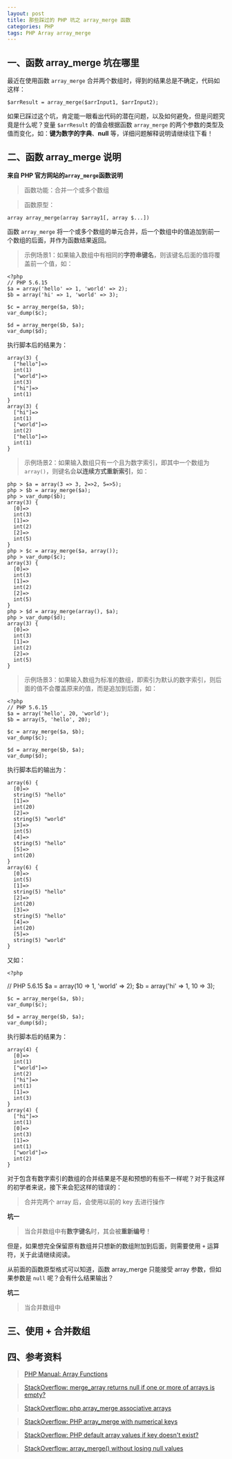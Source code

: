 ```yaml
---
layout: post
title: 那些踩过的 PHP 坑之 array_merge 函数
categories: PHP
tags: PHP Array array_merge
---
```


## 一、函数 array_merge 坑在哪里

最近在使用函数 `array_merge` 合并两个数组时，得到的结果总是不确定，代码如这样：

    $arrResult = array_merge($arrInput1, $arrInput2);
    
如果已踩过这个坑，肯定能一眼看出代码的潜在问题，以及如何避免，但是问题究竟是什么呢？变量 `$arrResult` 的值会根据函数 `array_merge` 的两个参数的类型及值而变化，如：**键为数字的字典**、**null** 等，详细问题解释说明请继续往下看！

<!--more-->

## 二、函数 array_merge 说明

**来自 PHP 官方网站的`array_merge`函数说明**

> 函数功能：合并一个或多个数组

> 函数原型：
    
    array array_merge(array $array1[, array $...])

函数 `array_merge` 将一个或多个数组的单元合并，后一个数组中的值追加到前一个数组的后面，并作为函数结果返回。

> 示例场景1：如果输入数组中有相同的**字符串键名**，则该键名后面的值将覆盖前一个值，如：

	<?php
	// PHP 5.6.15
	$a = array('hello' => 1, 'world' => 2);
	$b = array('hi' => 1, 'world' => 3);
	
	$c = array_merge($a, $b);
	var_dump($c);
	
	$d = array_merge($b, $a);
	var_dump($d);

执行脚本后的结果为：

	array(3) {
	  ["hello"]=>
	  int(1)
	  ["world"]=>
	  int(3)
	  ["hi"]=>
	  int(1)
	}
	array(3) {
	  ["hi"]=>
	  int(1)
	  ["world"]=>
	  int(2)
	  ["hello"]=>
	  int(1)
	}

> 示例场景2：如果输入数组只有一个且为数字索引，即其中一个数组为 `array()`，则键名会**以连续方式重新索引**，如：

	php > $a = array(3 => 3, 2=>2, 5=>5);
	php > $b = array_merge($a);
	php > var_dump($b);
	array(3) {
	  [0]=>
	  int(3)
	  [1]=>
	  int(2)
	  [2]=>
	  int(5)
	}
	php > $c = array_merge($a, array());
	php > var_dump($c);
	array(3) {
	  [0]=>
	  int(3)
	  [1]=>
	  int(2)
	  [2]=>
	  int(5)
	}
	php > $d = array_merge(array(), $a);
	php > var_dump($d);
	array(3) {
	  [0]=>
	  int(3)
	  [1]=>
	  int(2)
	  [2]=>
	  int(5)
	}

> 示例场景3：如果输入数组为标准的数组，即索引为默认的数字索引，则后面的值不会覆盖原来的值，而是追加到后面，如：

	<?php
	// PHP 5.6.15
	$a = array('hello', 20, 'world');
	$b = array(5, 'hello', 20);
	
	$c = array_merge($a, $b);
	var_dump($c);
	
	$d = array_merge($b, $a);
	var_dump($d);
	
执行脚本后的输出为：

	array(6) {
	  [0]=>
	  string(5) "hello"
	  [1]=>
	  int(20)
	  [2]=>
	  string(5) "world"
	  [3]=>
	  int(5)
	  [4]=>
	  string(5) "hello"
	  [5]=>
	  int(20)
	}
	array(6) {
	  [0]=>
	  int(5)
	  [1]=>
	  string(5) "hello"
	  [2]=>
	  int(20)
	  [3]=>
	  string(5) "hello"
	  [4]=>
	  int(20)
	  [5]=>
	  string(5) "world"
	}

又如：

	<?php
   // PHP 5.6.15
	$a = array(10 => 1, 'world' => 2);
	$b = array('hi' => 1, 10 => 3);
	
	$c = array_merge($a, $b);
	var_dump($c);
	
	$d = array_merge($b, $a);
	var_dump($d);

执行脚本后的结果为：

	array(4) {
	  [0]=>
	  int(1)
	  ["world"]=>
	  int(2)
	  ["hi"]=>
	  int(1)
	  [1]=>
	  int(3)
	}
	array(4) {
	  ["hi"]=>
	  int(1)
	  [0]=>
	  int(3)
	  [1]=>
	  int(1)
	  ["world"]=>
	  int(2)
	}

对于包含有数字索引的数组的合并结果是不是和预想的有些不一样呢？对于我这样的初学者来说，接下来会犯这样的错误的：

> 合并完两个 array 后，会使用以前的 key 去进行操作

**坑一**

> 当合并数组中有**数字键名**时，其会被**重新编号**！

但是，如果想完全保留原有数组并只想新的数组附加到后面，则需要使用 `+` 运算符，关于此请继续阅读。

从前面的函数原型格式可以知道，函数 array_merge 只能接受 array 参数，但如果参数是 `null` 呢？会有什么结果输出？

**坑二**

> 当合并数组中

## 三、使用 + 合并数组


## 四、参考资料

> [PHP Manual: Array Functions](http://php.net/manual/en/function.array-merge.php)

> [StackOverflow: merge_array returns null if one or more of arrays is empty?](http://stackoverflow.com/questions/19711491/merge-array-returns-null-if-one-or-more-of-arrays-is-empty/19712372#19712372)

> [StackOverflow: php array_merge associative arrays](http://stackoverflow.com/questions/5233721/php-array-merge-associative-arrays)

> [StackOverflow: PHP array_merge with numerical keys](http://stackoverflow.com/questions/5929642/php-array-merge-with-numerical-keys/5929690#5929690)

> [StackOverflow: PHP default array values if key doesn't exist?](http://stackoverflow.com/questions/9555758/php-default-array-values-if-key-doesnt-exist/17443217#17443217)

> [StackOverflow: array_merge() without losing null values](http://stackoverflow.com/questions/24868372/array-merge-without-losing-null-values)
